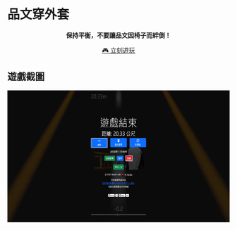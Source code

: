 # 品文穿外套
<p align="center"><b>保持平衡，不要讓品文因椅子而絆倒！</b></p>
<p align="center"><a href="https://axialflow.github.io/PinWunWearCoat/">🎮 立刻遊玩</a></p>

## 遊戲截圖
<img src="fail.png" height="300">
